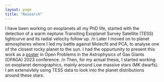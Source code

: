 ```yaml
---
layout: page
title: "Research"
---
```

I have been working on exoplanets all my PhD life, started with the detection of a warm neptune Transiting Exoplanet Survey Satellite (TESS) lightcurve and its radial velocity follow up. 
/n 
Later I moved on to planet atmospheres where I led my battle against Molecfit and PCA, to analyse one of the closest rocky planet to the sun. I had the oppurtunity to present this work as a [poster](https://drive.google.com/file/d/1FTNmDSWAXWPaZpwFlldrmOHAJz-9gzum/view?usp=sharing) in Open Problems in the Astrophysics of Gas Giants (OPAGA) 2023 conference. 
/n
Then, for my actual thesis, I started working on exoplanet demographics, mainly around Low massive stars (MK dwarfs). I am extensivlely using TESS data to look into the planet distributions around these stars. 
